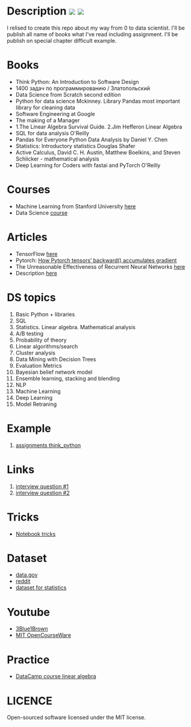 # Description <img src="https://img.shields.io/badge/coverage-80%25-green"/>   <img src="https://img.shields.io/badge/python-notebook-blue"/> <br>
I relised to create this repo about my way from 0 to data scientist. I'll be publish all name of books what I've read including assignment.
I'll be publish on special chapter difficult example.


# Books
  * Think Python: An Introduction to Software Design
  * 1400 задач по программированию / Златопольский
  * Data Science from Scratch second edition
  * Python for data science Mckinney. Library Pandas most important library for cleaning data
  * Software Engineering at Google
  * The making of a Manager
  * 1.The Linear Algebra Survival Guide. 2.Jim Hefferon Linear Algebra
  * SQL for data analysis O'Reilly
  * Pandas for Everyone Python Data Analysis by Daniel Y. Chen
  * Statistics: Introductory statistics Douglas Shafer
  * Active Calculus, David C. H. Austin, Matthew Boelkins, and Steven Schlicker - mathematical analysis
  * Deep Learning for Coders with fastai and PyTorch O'Reilly
  

# Courses
  * Machine Learning from Stanford University [here](https://ru.coursera.org/learn/machine-learning)
  * Data Science [course](https://mlcourse.ai/book/index.html)
  
# Articles

  * TensorFlow [here](https://joelgrus.com/2016/05/23/fizz-buzz-in-tensorflow/)
  * Pytorch: [How Pytorch tensors’ backward() accumulates gradient](https://zhang-yang.medium.com/how-pytorch-tensors-backward-accumulates-gradient-8d1bf675579b)
  * The Unreasonable Effectiveness of Recurrent Neural Networks [here](https://karpathy.github.io/2015/05/21/rnn-effectiveness/)
  * Description [here](https://towardsdatascience.com/teach-yourself-data-science-in-2021-math-linear-algebra-6282be71e2b6#:~:text=As%20a%20mathematics%2Dintensive%20domain,and%20dimensionality%20reduction%2C%20among%20others.)

# DS topics
  1. Basic Python + libraries
  2. SQL
  3. Statistics. Linear algebra. Mathematical analysis
  4. A/B testing
  5. Probability of theory
  6. Linear algorithms/search
  7. Cluster analysis
  8. Data Mining with Decision Trees
  9. Evaluation Metrics
  10. Bayesian belief network model
  11. Ensemble learning, stacking and blending
  12. NLP
  13. Machine Learning
  14. Deep Learning
  15. Model Retraning

# Example
 1. [assignments think_python](https://github.com/bobrokerson/challenge/tree/main/think_python)

# Links
1. [interview question #1](https://www.simplilearn.com/tutorials/data-science-tutorial/data-science-interview-questions)
2. [interview question #2](https://data36.com/junior-data-scientist-job-interview-questions-answers/)

# Tricks
  * [Notebook tricks](https://www.dataquest.io/blog/jupyter-notebook-tips-tricks-shortcuts/)

# Dataset
  * [data.gov](data.gov)
  * [reddit](https://www.reddit.com/r/datasets/)
  * [dataset for statistics](https://rs.io/100-interesting-data-sets-for-statistics/)
  
  
# Youtube 
  * [3Blue1Brown](https://www.youtube.com/c/3blue1brown/videos) 
  * [MIT OpenCourseWare](https://www.youtube.com/c/mitocw)

# Practice
  * [DataCamp course linear algebra](https://campus.datacamp.com/courses/linear-algebra-for-data-science-in-r/introduction-to-linear-algebra?ex=2)


# LICENCE
Open-sourced software licensed under the MIT license.

